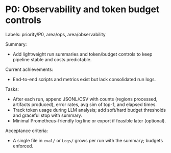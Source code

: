 # P0: Observability and token budget controls

Labels: priority/P0, area/ops, area/observability

Summary:
- Add lightweight run summaries and token/budget controls to keep pipeline stable and costs predictable.

Current achievements:
- End-to-end scripts and metrics exist but lack consolidated run logs.

Tasks:
- After each run, append JSONL/CSV with counts (regions processed, artifacts produced), error rates, avg sim of top-1, and elapsed times.
- Track token usage during LLM analysis; add soft/hard budget thresholds and graceful stop with summary.
- Minimal Prometheus-friendly log line or export if feasible later (optional).

Acceptance criteria:
- A single file in `eval/` or `Logs/` grows per run with the summary; budgets enforced.


